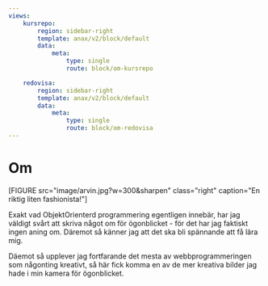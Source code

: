 ```yaml
---
views:
    kursrepo:
        region: sidebar-right
        template: anax/v2/block/default
        data:
            meta:
                type: single
                route: block/om-kursrepo

    redovisa:
        region: sidebar-right
        template: anax/v2/block/default
        data:
            meta:
                type: single
                route: block/om-redovisa
---
```

Om
=========================

[FIGURE src="image/arvin.jpg?w=300&sharpen" class="right" caption="En riktig liten fashionista!"]

Exakt vad ObjektOrienterd programmering egentligen innebär, har jag väldigt svårt att skriva något om för ögonblicket - för det har jag faktiskt ingen aning om. Däremot så känner jag att det ska bli spännande att få lära mig.

Däemot så upplever jag fortfarande det mesta av webbprogrammeringen som någonting kreativt, så här fick komma en av de mer kreativa bilder jag hade i min kamera för ögonblicket.

<!-- &filter=grayscale&f1=colorize,0,30,0,0 -->

